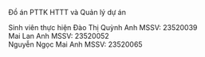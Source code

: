 Đồ án PTTK HTTT và Quản lý dự án

Sinh viên thực hiện
Đào Thị Quỳnh Anh 	MSSV: 23520039	
Mai Lan Anh 	MSSV: 23520052	
Nguyễn Ngọc Mai Anh 	MSSV: 23520065
